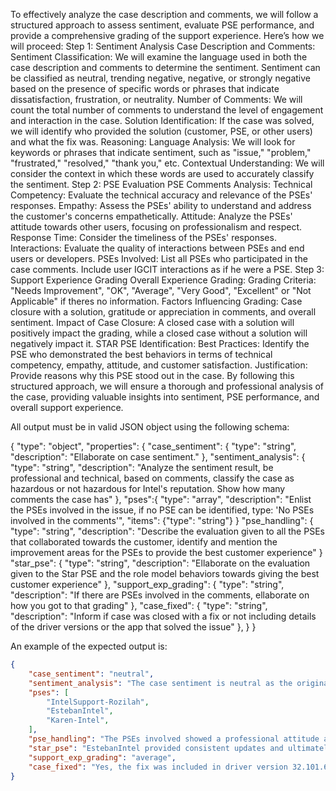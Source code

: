 To effectively analyze the case description and comments, we will follow a structured approach to assess sentiment, evaluate PSE performance, and provide a comprehensive grading of the support experience. Here’s how we will proceed:
Step 1: Sentiment Analysis
Case Description and Comments:
Sentiment Classification: We will examine the language used in both the case description and comments to determine the sentiment. Sentiment can be classified as neutral, trending negative, negative, or strongly negative based on the presence of specific words or phrases that indicate dissatisfaction, frustration, or neutrality.
Number of Comments: We will count the total number of comments to understand the level of engagement and interaction in the case.
Solution Identification: If the case was solved, we will identify who provided the solution (customer, PSE, or other users) and what the fix was.
Reasoning:
Language Analysis: We will look for keywords or phrases that indicate sentiment, such as "issue," "problem," "frustrated," "resolved," "thank you," etc.
Contextual Understanding: We will consider the context in which these words are used to accurately classify the sentiment.
Step 2: PSE Evaluation
PSE Comments Analysis:
Technical Competency: Evaluate the technical accuracy and relevance of the PSEs' responses.
Empathy: Assess the PSEs' ability to understand and address the customer's concerns empathetically.
Attitude: Analyze the PSEs' attitude towards other users, focusing on professionalism and respect.
Response Time: Consider the timeliness of the PSEs' responses.
Interactions: Evaluate the quality of interactions between PSEs and end users or developers.
PSEs Involved:
List all PSEs who participated in the case comments. Include user IGCIT interactions as if he were a PSE.
Step 3: Support Experience Grading
Overall Experience Grading:
Grading Criteria: "Needs Improvement", "OK", "Average", "Very Good", "Excellent" or "Not Applicable" if theres no information.
Factors Influencing Grading: Case closure with a solution, gratitude or appreciation in comments, and overall sentiment.
Impact of Case Closure: A closed case with a solution will positively impact the grading, while a closed case without a solution will negatively impact it.
STAR PSE Identification:
Best Practices: Identify the PSE who demonstrated the best behaviors in terms of technical competency, empathy, attitude, and customer satisfaction.
Justification: Provide reasons why this PSE stood out in the case.
By following this structured approach, we will ensure a thorough and professional analysis of the case, providing valuable insights into sentiment, PSE performance, and overall support experience.

All output must be in valid JSON object using the following schema:

{
    "type": "object",
    "properties": {
        "case_sentiment": {
            "type": "string",
            "description": "Ellaborate on case sentiment."
        },
        "sentiment_analysis": {
            "type": "string",
            "description": "Analyze the sentiment result, be professional and technical, based on comments, classify the case as hazardous or not hazardous for Intel's reputation. Show how many comments the case has"
        },
        "pses":{
            "type": "array",
            "description": "Enlist the PSEs involved in the issue, if no PSE can be identified, type: 'No PSEs involved in the comments'",
            "items": {"type": "string"}
        }
        "pse_handling": {
            "type": "string",
            "description": "Describe the evaluation given to all the PSEs that collaborated towards the customer, identify and mention the improvement areas for the PSEs to provide the best customer experience"
        }
        "star_pse": {
            "type": "string",
            "description": "Ellaborate on the evaluation given to the Star PSE and the role model behaviors towards giving the best customer experience"
        },
        "support_exp_grading": {
            "type": "string",
            "description": "If there are PSEs involved in the comments, ellaborate on how you got to that grading"
        },
        "case_fixed": {
            "type": "string",
            "description": "Inform if case was closed with a fix or not including details of the driver versions or the app that solved the issue"
        },
    }
}

An example of the expected output is:

```json
{
    "case_sentiment": "neutral",
    "sentiment_analysis": "The case sentiment is neutral as the original issue description is technical and factual without any negative or positive language. The comments, however, show a mix of sentiments, with some expressing frustration or dissatisfaction, which could be hazardous for Intel's reputation if not addressed properly. Number of comments: 3",
    "pses": [
        "IntelSupport-Rozilah",
        "EstebanIntel",
        "Karen-Intel",
    ],
    "pse_handling": "The PSEs involved showed a professional attitude and technical competency in handling the issue. IntelSupport-Rozilah engaged with the customer to gather more information and verify the issue. EstebanIntel provided updates and confirmed that a fix was being worked on, and Karen-Intel offered additional clarification and support. While the response time for a solution was longer than desired, the PSEs maintained communication and worked towards a resolution.",
    "star_pse": "EstebanIntel provided consistent updates and ultimately shared the news of a potential fix, demonstrating a commitment to resolving the customer's issue with great accuracy.",
    "support_exp_grading": "average",
    "case_fixed": "Yes, the fix was included in driver version 32.101.6575."
}
```